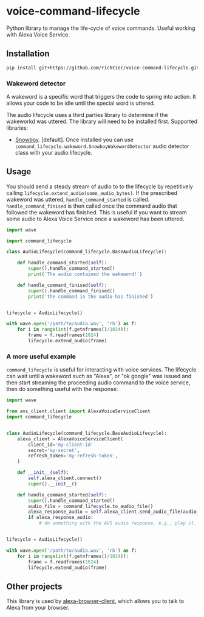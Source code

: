 # voice-command-lifecycle #
Python library to manage the life-cycle of voice commands. Useful working with Alexa Voice Service.

## Installation ##
```bash
pip install git+https://github.com/richtier/voice-command-lifecycle.git@v0.3.0#egg=command_lifecycle
```

### Wakeword detector ###
A wakeword is a specific word that triggers the code to spring into action. It allows your code to be idle until the special word is uttered.

The audio lifecycle uses a third parties library to determine if the wakeworkd was uttered. The library will need to be installed first. Supported libraries:

- [Snowboy](https://github.com/Kitt-AI/snowboy#compile-a-python-wrapper). [default]. Once installed you can use `command_lifecycle.wakeword.SnowboyWakewordDetector` audio detector class with your audio lifecycle.

## Usage ##

You should send a steady stream of audio to to the lifecycle by repetitively calling `lifecycle.extend_audio(some_audio_bytes)`. If the prescribed wakeword was uttered, `handle_command_started` is called. `handle_command_finised` is then called once the command audio that followed the wakeword has finished. This is useful if you want to stream some audio to Alexa Voice Service once a wakeword has been uttered.

```py
import wave

import command_lifecycle

class AudioLifecycle(command_lifecycle.BaseAudioLifecycle):

    def handle_command_started(self):
        super().handle_command_started()
        print('The audio contained the wakeword!')

    def handle_command_finised(self):
        super().handle_command_finised()
        print('the command in the audio has finished')


lifecycle = AudioLifecycle()

with wave.open('/path/to/audio.wav', 'rb') as f:
    for i in range(int(f.getnframes()/1024)):
        frame = f.readframes(1024)
        lifecycle.extend_audio(frame)

```

### A more useful example ###

`command_lifecycle` is useful for interacting with voice services. The lifecycle can wait until a wakeword such as "Alexa", or "ok google" was issued and then start streaming the proceeding audio command to the voice service, then do something useful with the response:

```py
import wave

from avs_client.client import AlexaVoiceServiceClient
import command_lifecycle


class AudioLifecycle(command_lifecycle.BaseAudioLifecycle):
    alexa_client = AlexaVoiceServiceClient(
        client_id='my-client-id'
        secret='my-secret',
        refresh_token='my-refresh-token',
    )

    def __init__(self):
        self.alexa_client.connect()
        super().__init__()

    def handle_command_started(self):
        super().handle_command_started()
        audio_file = command_lifecycle.to_audio_file()
        alexa_response_audio = self.alexa_client.send_audio_file(audio_file)
        if alexa_response_audio:
            # do something with the AVS audio response, e.g., play it.


lifecycle = AudioLifecycle()

with wave.open('/path/to/audio.wav', 'rb') as f:
    for i in range(int(f.getnframes()/1024)):
        frame = f.readframes(1024)
        lifecycle.extend_audio(frame)

```

## Other projects ##
This library is used by [alexa-browser-client](https://github.com/richtier/alexa-browser-client), which allows you to talk to Alexa from your browser.
